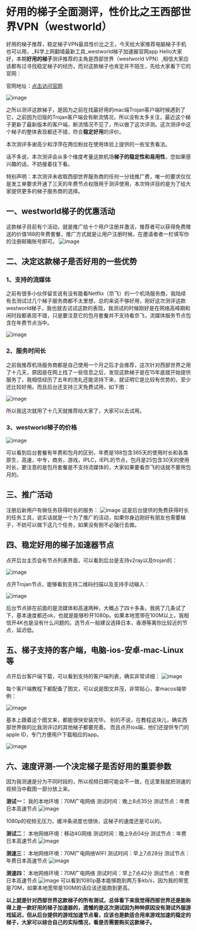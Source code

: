 # 好用的梯子全面测评，性价比之王西部世界VPN（westworld）
好用的梯子推荐，稳定梯子VPN最具性价比之王，今天给大家推荐电脑梯子手机也可以用，_科学上网翻墙最新工具_westworld梯子加速器官网app
Hello大家好，本期**好用的梯子**测评推荐的主角是西部世界（westworld VPN）,相信大家应该都有过寻找稳定梯子的经历，而对这款梯子也肯定并不陌生，先给大家看下它的官网：

官网地址：[点击访问官网](https://xbsj4621.fun/i/sg017)

![image](https://github.com/yourkind/review/blob/main/1.jpg)

之所以测评这款梯子，是因为之前在找最好用的mac端Trojan客户端时候遇到了它，之前因为旧版的Trojan客户端会有断流情况，所以没有太多关注，最近这个梯子更新了最新版本的客户端，断流情况不见了，所以做了这次评测。这次测评中这个梯子的整体表现都还不错，符合**稳定好用**的评价。

本次测评多谢高少和浮萍在两位粉丝在使用体验上提供的一些宝贵看法。

话不多说，本次测评会从多个维度考量这款机场**梯子的稳定性和易用性**，您如果感兴趣的话，不妨接着往下看。

特别声明：本次测评未收取西部世界服务商的任何一分钱推广费，唯一的要求仅仅是发工单要求开通了三天的年费节点权限用于测评使用，本次特评目的是为了给大家提供更多的梯子服务商的选择。

## 一、westworld梯子的优惠活动
这款梯子目前有个活动，就是推广给十个用户注册并激活，推荐者可以获得免费赠送的价值188的年费套餐，推广方式就是让用户注册时候，在邀请者者一栏填写你的注册邮箱账号即可。
![image](https://github.com/yourkind/review/blob/main/2.jpg)

## 二、决定这款梯子是否好用的一些优势

### 1、支持的流媒体
之前有很多小伙伴留言说有没有能看Netflix（奈飞）的一个机场服务商，我陆续有去测试过几个梯子服务商都不太里想，总的来说不够好用，刚好这次测评这款westworld梯子，我也就去试试这款的表现，我测试的时候刚好是在网络高峰期和闲时段都表现不错，只是要注意它的包月套餐并不支持看奈飞，流媒体服务节点包含在年费节点当中。

![image](https://github.com/yourkind/review/blob/main/4.jpg)

### 2、服务时间长
之前我推荐机场服务商都是自己使用一个月之后才会推荐，这次针对西部世界之用了十几天，原因是在网上找了一些信息之后，发现这款梯子是在15年底就开始提供服务了，我相信经历了五年的洗礼还能坚持下来，就证明它是比较有优势的，至少还比较好用。而且后台还支持三天免费试用，如下图：

![image](https://github.com/yourkind/review/blob/main/3.jpg)

所以我这次就用了十几天就推荐给大家了，大家可以去试用。

### 3、westworld梯子的价格
![image](https://github.com/yourkind/review/blob/main/5.jpg)

可以看到后台套餐有年费和包月的区别，年费是188包含365天的使用时长和各类原生，高速，中专，商务，游戏，IPLC，IEPL的节点，包月是25包含30天的使用时长，要注意的是包月套餐是不支持流媒体的，大家如果要看奈飞的话就不要用包月的。


## 三、推广活动
注册后新用户有做任务获得时长的服务：
![image](https://github.com/yourkind/review/blob/main/6.jpg)
这是后台提供的免费获得时长的任务工具，说实话就是一个为了推广的活动，如果你身边刚好有朋友也需要梯子，不妨可以做下这几个任务，如果没有倒不必强行去做。

## 四、稳定好用的梯子加速器节点
点开后台主页会有节点列表界面，可以看到后台是支持v2ray以及trojan的：

![image](https://github.com/yourkind/review/blob/main/8.jpg)

点开Trojan节点，能够看到支持二维码扫描以及支持手动输入：

![image](https://github.com/yourkind/review/blob/main/7.jpg)

后台节点排在前面的是流媒体和高速两种，大概占了四十多条，我挑了几条试了下，基本速度都还ok，也就是能够秒开1080p。如果本地宽带在100M以上，我相信开4K也是没有什么问题的。选节点一般建议选择日本，香港等离你比较近的节点，延迟低。

## 五、梯子支持的客户端，电脑-ios-安卓-mac-Linux等
点开后台客户端下载，可以看到支持的客户端列表，确实非常详细：
![image](https://github.com/yourkind/review/blob/main/8.jpg)

每个客户端教程下都配备了图文，可以说是图文并茂，非常贴心，拿macos端举例：

![image](https://github.com/yourkind/review/blob/main/9.jpg)

基本上跟着这个图文来，都能很快安装完毕。
别的不说，在教程这块儿，确实西部世界做的比我测评过的其他梯子都要完善。
而且点开ios端，他们还提供专门的apple ID，专门方便用户下载相应的app。

![image](https://github.com/yourkind/review/blob/main/10.jpg)

## 六、速度评测-一个决定梯子是否好用的重要参数
因为我测速是分为不同时段的，所以视频日期可能会不一致，在这里我就把测速的视频当中截图一部分放上来。

**测试一：**
我的本地环境：70M广电网络
测试时间：晚上8点35分
测试节点：年费日本高速节点
![image](https://github.com/yourkind/review/blob/main/11.jpg)

1080p的视频无压力，缓冲条进度也很快，这梯子的速度还是可以的。

**测试二：**
本地网络环境：移动4G网络
测试时间：晚上9点04分
测试节点：年费日本高速节点
![image](https://github.com/yourkind/review/blob/main/12.jpg)

**测速三：**
本地网络环境：70M广电网络WIFI
测试时间：早上7点28分
测试节点：年费日本高速节点
![image](https://github.com/yourkind/review/blob/main/13.jpg)

**测速四：**
本地网络环境：70M广电网络
测试时间：早上7点42分
测试节点：年费日本高速节点
![image](https://github.com/yourkind/review/blob/main/14.jpg)
可以看到1080p基本能够跑到两万多kb/s，因为我的带宽是70M，如果本地宽带是100M的话应该还能跑到更高。

**以上就是针对西部世界这款梯子的所有测试，总体看下来我觉得西部世界还是能称得上是一款好用的梯子加速器的，遗憾的是这次测试因为种种原因没有测试外服游戏延迟，但从后台提供的游戏加速节点看，应该也是款适合用来游戏加速的稳定的梯子，大家可以综合自己的实际情况，看是否需要购买这款梯子。**
